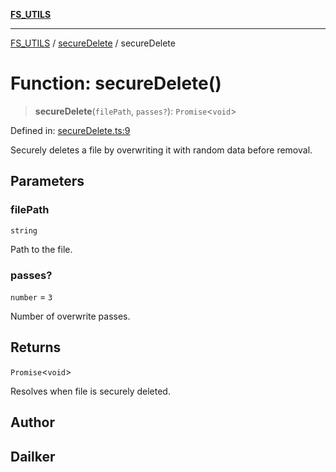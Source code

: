 [**FS_UTILS**](../../README.md)

***

[FS_UTILS](../../README.md) / [secureDelete](../README.md) / secureDelete

# Function: secureDelete()

> **secureDelete**(`filePath`, `passes?`): `Promise`\<`void`\>

Defined in: [secureDelete.ts:9](https://github.com/dailker/everyutil-js/blob/7799f3f003cb23f425be3f1c83c38483e2648188/src/fs/secureDelete.ts#L9)

Securely deletes a file by overwriting it with random data before removal.

## Parameters

### filePath

`string`

Path to the file.

### passes?

`number` = `3`

Number of overwrite passes.

## Returns

`Promise`\<`void`\>

Resolves when file is securely deleted.

## Author

## Dailker
